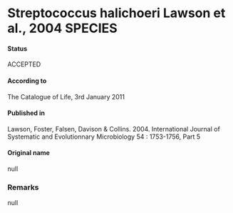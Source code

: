 # Streptococcus halichoeri Lawson et al., 2004 SPECIES

#### Status
ACCEPTED

#### According to
The Catalogue of Life, 3rd January 2011

#### Published in
Lawson, Foster, Falsen, Davison & Collins. 2004. International Journal of Systematic and Evolutionnary Microbiology 54 : 1753-1756, Part 5

#### Original name
null

### Remarks
null